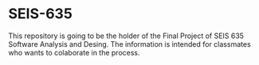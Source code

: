 # SEIS-635

This repository is going to be the holder of the Final Project of SEIS 635 Software Analysis and Desing. The information is intended for classmates who wants to colaborate in the process.
